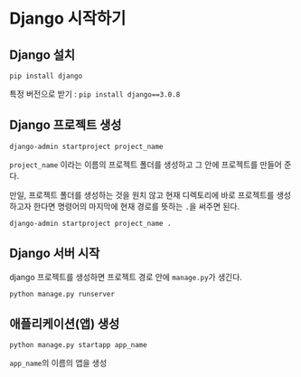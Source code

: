 # Django 시작하기

## Django 설치

`pip install django`

특정 버전으로 받기 : `pip install django==3.0.8`

## Django 프로젝트 생성

`django-admin startproject project_name`

`project_name` 이라는 이름의 프로젝트 폴더를 생성하고 그 안에 프로젝트를 만들어 준다.

만일, 프로젝트 폴더를 생성하는 것을 원치 않고 현재 디렉토리에 바로 프로젝트를 생성하고자 한다면 명령어의 마지막에 현재 경로를 뜻하는 `.`을 써주면 된다.

`django-admin startproject project_name .`

## Django 서버 시작

django 프로젝트를 생성하면 프로젝트 경로 안에 `manage.py`가 생긴다.

`python manage.py runserver`

## 애플리케이션(앱) 생성

`python manage.py startapp app_name`

`app_name`의 이름의 앱을 생성

